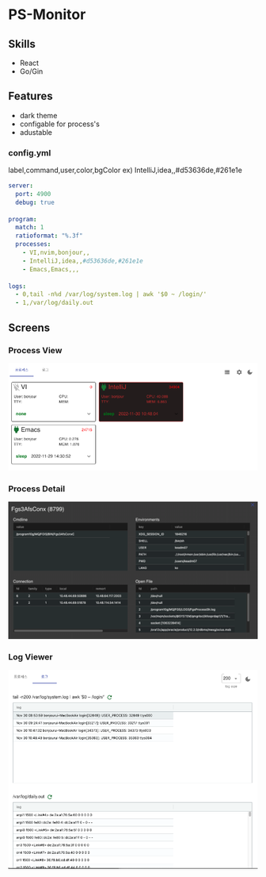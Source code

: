 # PS-Monitor

## Skills
 - React
 - Go/Gin

## Features
 - dark theme
 - configable for process's
 - adustable 

### config.yml

label,command,user,color,bgColor
ex) IntelliJ,idea,,#d53636de,#261e1e

```yaml
server:
  port: 4900
  debug: true

program:
  match: 1
  ratioformat: "%.3f"
  processes:
    - VI,nvim,bonjour,,
    - IntelliJ,idea,,#d53636de,#261e1e
    - Emacs,Emacs,,,

logs:
  - 0,tail -n%d /var/log/system.log | awk '$0 ~ /login/'
  - 1,/var/log/daily.out
```

## Screens

### Process View 

![](img/list.png)

### Process Detail

![](img/detail.png)

### Log Viewer

![](img/log.png)

